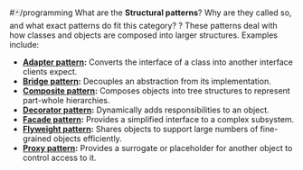 #🃏/programming
What are the **Structural patterns**? Why are they called so, and what exact patterns do fit this category?
?
These patterns deal with how classes and objects are composed into larger structures. Examples include:
* **[Adapter pattern](Adapter%20pattern.md):** Converts the interface of a class into another interface clients expect.
* **[Bridge pattern](Bridge%20pattern.md):** Decouples an abstraction from its implementation.
* **[Composite pattern](Composite%20pattern.md):** Composes objects into tree structures to represent part-whole hierarchies.
* **[Decorator pattern](Decorator%20pattern.md):** Dynamically adds responsibilities to an object.
* **[Facade pattern](Facade%20pattern.md):** Provides a simplified interface to a complex subsystem.
* **[Flyweight pattern](Flyweight%20pattern.md):** Shares objects to support large numbers of fine-grained objects efficiently.
* **[Proxy pattern](Proxy%20pattern.md):** Provides a surrogate or placeholder for another object to control access to it.
<!--SR:!2025-03-27,96,230-->